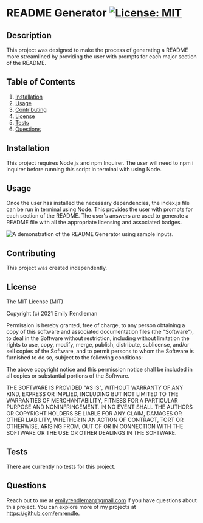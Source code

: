 # README Generator [![License: MIT](https://img.shields.io/badge/License-MIT-yellow.svg)](https://opensource.org/licenses/MIT)

## Description
This project was designed to make the process of generating a README more streamlined by providing the user with prompts for each major section of the README. 

## Table of Contents
1. [Installation](#Installation)
2. [Usage](#Usage)
3. [Contributing](#Contributing)
4. [License](#License)
5. [Tests](#Tests)
6. [Questions](#Questions)

## Installation
This project requires Node.js and npm Inquirer. The user will need to npm i inquirer before running this script in terminal with using Node.

## Usage
Once the user has installed the necessary dependencies, the index.js file can be run in terminal using Node. This provides the user with prompts for each section of the README. The user's answers are used to generate a README file with all the appropriate licensing and associated badges.

![A demonstration of the README Generator using sample inputs](assets/READMEGen.gif).

## Contributing
This project was created independently.

## License
The MIT License (MIT)

Copyright (c) 2021 Emily Rendleman

Permission is hereby granted, free of charge, to any person obtaining a copy of this software and associated documentation files (the "Software"), to deal in the Software without restriction, including without limitation the rights to use, copy, modify, merge, publish, distribute, sublicense, and/or sell copies of the Software, and to permit persons to whom the Software is furnished to do so, subject to the following conditions:

The above copyright notice and this permission notice shall be included in all copies or substantial portions of the Software.

THE SOFTWARE IS PROVIDED "AS IS", WITHOUT WARRANTY OF ANY KIND, EXPRESS OR IMPLIED, INCLUDING BUT NOT LIMITED TO THE WARRANTIES OF MERCHANTABILITY, FITNESS FOR A PARTICULAR PURPOSE AND NONINFRINGEMENT. IN NO EVENT SHALL THE AUTHORS OR COPYRIGHT HOLDERS BE LIABLE FOR ANY CLAIM, DAMAGES OR OTHER LIABILITY, WHETHER IN AN ACTION OF CONTRACT, TORT OR OTHERWISE, ARISING FROM, OUT OF OR IN CONNECTION WITH THE SOFTWARE OR THE USE OR OTHER DEALINGS IN THE SOFTWARE.

## Tests
There are currently no tests for this project.

## Questions
Reach out to me at emilyrendleman@gmail.com if you have questions about this project. 
You can explore more of my projects at https://github.com/emrendle.
